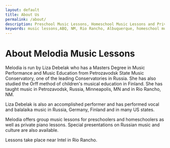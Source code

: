 ```yaml
---
layout: default
title: About Us
permalink: /about/
description: Preschool Music Lessons, Homeschool Music Lessons and Private Music Lessons in Rio Rancho and Albuquerque area, NM.
keywords: music lessons,ABQ, NM, Rio Rancho, Albuquerque, homeschool music lessons, preschool music lessons, private music lessons
---
```

# About Melodia Music Lessons
Melodia is run by Liza Debelak who has a Masters Degree in Music Performance and Music Education from Petrozavodsk State Music Conservatory, one of the leading Conservatories in Russia. She has also studied the Orff method of children's musical education in Finland. She has taught music in Petrozavodsk, Russia, Minneapolis, MN and in Rio Rancho, NM.

Liza Debelak is also an accomplished performer and has performed vocal and balalaika music in Russia, Germany, Finland and in many US states.

Melodia offers group music lessons for preschoolers and homeschoolers as well as private piano lessons. Special presentations on Russian music and culture are also available.

Lessons take place near Intel in Rio Rancho.
